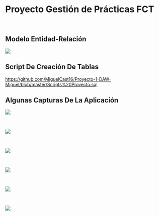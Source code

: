<h1>Proyecto Gestión de Prácticas FCT </h1>
<br>

<h2>Modelo Entidad-Relación</h2>

![](https://github.com/MiguelCast16/Proyecto-1-DAW-Miguel/blob/master/Diagrama%20Proyecto%20Solucion%20Final.png)

<h2>Script De Creación De Tablas</h2>

https://github.com/MiguelCast16/Proyecto-1-DAW-Miguel/blob/master/Scripts%20Proyecto.sql

<h2>Algunas Capturas De La Aplicación </h2>

![](https://github.com/MiguelCast16/Proyecto-1-DAW-Miguel/blob/master/Captura%201.png)

</br>

![](https://github.com/MiguelCast16/Proyecto-1-DAW-Miguel/blob/master/Captura%202.png)

</br>

![](https://github.com/MiguelCast16/Proyecto-1-DAW-Miguel/blob/master/Captura%203.png)

</br>

![](https://github.com/MiguelCast16/Proyecto-1-DAW-Miguel/blob/master/Captura%204.png)

</br>


![](https://github.com/MiguelCast16/Proyecto-1-DAW-Miguel/blob/master/Captura%205.png)

</br>


![](https://github.com/MiguelCast16/Proyecto-1-DAW-Miguel/blob/master/Captura%206.png)
